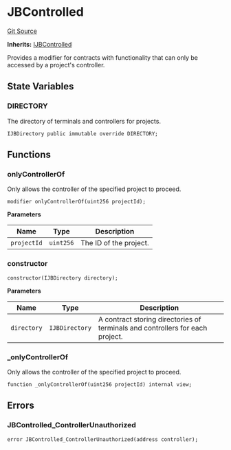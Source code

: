 # JBControlled
[Git Source](https://github.com/Bananapus/nana-core/blob/1fb5688d98a7c6e49f86f6a7e868a61ef4c2409a/src/abstract/JBControlled.sol)

**Inherits:**
[IJBControlled](/v4/api/core/interfaces/IJBControlled.md)

Provides a modifier for contracts with functionality that can only be accessed by a project's controller.


## State Variables
### DIRECTORY
The directory of terminals and controllers for projects.


```solidity
IJBDirectory public immutable override DIRECTORY;
```


## Functions
### onlyControllerOf

Only allows the controller of the specified project to proceed.


```solidity
modifier onlyControllerOf(uint256 projectId);
```
**Parameters**

|Name|Type|Description|
|----|----|-----------|
|`projectId`|`uint256`|The ID of the project.|


### constructor


```solidity
constructor(IJBDirectory directory);
```
**Parameters**

|Name|Type|Description|
|----|----|-----------|
|`directory`|`IJBDirectory`|A contract storing directories of terminals and controllers for each project.|


### _onlyControllerOf

Only allows the controller of the specified project to proceed.


```solidity
function _onlyControllerOf(uint256 projectId) internal view;
```

## Errors
### JBControlled_ControllerUnauthorized

```solidity
error JBControlled_ControllerUnauthorized(address controller);
```

